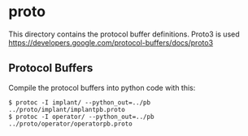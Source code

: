 # proto

This directory contains the protocol buffer definitions.
Proto3 is used https://developers.google.com/protocol-buffers/docs/proto3

## Protocol Buffers
Compile the protocol buffers into python code with this:
```
$ protoc -I implant/ --python_out=../pb ../proto/implant/implantpb.proto
$ protoc -I operator/ --python_out=../pb ../proto/operator/operatorpb.proto
```
